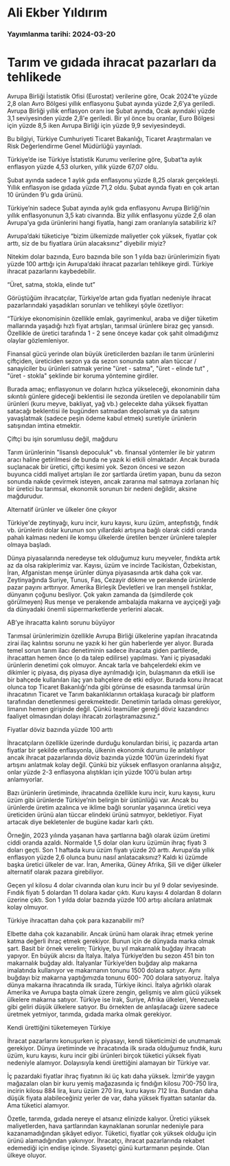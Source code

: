 # Ali Ekber Yıldırım

### Yayımlanma tarihi: 2024-03-20

# Tarım ve gıdada ihracat pazarları da tehlikede

Avrupa Birliği İstatistik Ofisi (Eurostat) verilerine göre, Ocak 2024’te yüzde 2,8 olan Avro Bölgesi yıllık enflasyonu Şubat ayında yüzde 2,6’ya geriledi. Avrupa Birliği yıllık enflasyon oranı ise Şubat ayında, Ocak ayındaki yüzde 3,1 seviyesinden yüzde 2,8'e geriledi. Bir yıl önce bu oranlar, Euro Bölgesi için yüzde 8,5 iken Avrupa Birliği için yüzde 9,9 seviyesindeydi.

Bu bilgiyi, Türkiye Cumhuriyeti Ticaret Bakanlığı, Ticaret Araştırmaları ve Risk Değerlendirme Genel Müdürlüğü yayınladı.

Türkiye’de ise Türkiye İstatistik Kurumu verilerine göre, Şubat’ta aylık enflasyon yüzde 4,53 olurken, yıllık yüzde 67,07 oldu.

Şubat ayında sadece 1 aylık gıda enflasyonu yüzde 8,25 olarak gerçekleşti. Yıllık enflasyon ise gıdada yüzde 71,2 oldu. Şubat ayında fiyatı en çok artan 10 üründen 9’u gıda ürünü.

Türkiye’nin sadece Şubat ayında aylık gıda enflasyonu Avrupa Birliği’nin yıllık enflasyonunun 3,5 katı civarında. Biz yıllık enflasyonu yüzde 2,6 olan Avrupa’ya gıda ürünlerini hangi fiyatla, hangi zam oranlarıyla satabiliriz ki?

Avrupa’daki tüketiciye “bizim ülkemizde maliyetler çok yüksek, fiyatlar çok arttı, siz de bu fiyatlara ürün alacaksınız” diyebilir miyiz?

Nitekim dolar bazında, Euro bazında bile son 1 yılda bazı ürünlerimizin fiyatı yüzde 100 arttığı için Avrupa’daki ihracat pazarları tehlikeye girdi. Türkiye ihracat pazarlarını kaybedebilir.

“Üret, satma, stokla, elinde tut”

Görüştüğüm ihracatçılar, Türkiye’de artan gıda fiyatları nedeniyle ihracat pazarlarındaki yaşadıkları sorunları ve tehlikeyi şöyle özetliyor:

“Türkiye ekonomisinin özellikle emlak, gayrimenkul, araba ve diğer tüketim mallarında yaşadığı hızlı fiyat artışları, tarımsal ürünlere biraz geç yansıdı. Özellikle de üretici tarafında 1 - 2 sene önceye kadar çok şahit olmadığımız olaylar gözlemleniyor.

Finansal gücü yerinde olan büyük üreticilerden bazıları ile tarım ürünlerini çiftçiden, üreticiden sezon ya da sezon sonunda satın alan tüccar / sanayiciler bu ürünleri satmak yerine "üret - satma", "üret - elinde tut" , "üret - stokla" şeklinde bir koruma yöntemine girdiler.

Burada amaç; enflasyonun ve doların hızlıca yükseleceği, ekonominin daha sıkıntılı günlere gideceği beklentisi ile sezonda üretilen ve depolanabilir tüm ürünleri (kuru meyve, bakliyat, yağ vb.) gelecekte daha yüksek fiyattan satacağı beklentisi ile bugünden satmadan depolamak ya da satışını yavaşlatmak (sadece peşin ödeme kabul etmek) suretiyle ürünlerin satışından imtina etmektir.

Çiftçi bu işin sorumlusu değil, mağduru

Tarım ürünlerinin "lisanslı depoculuk" vb. finansal yöntemler ile bir yatırım aracı haline getirilmesi de bunda ne yazık ki etkili olmaktadır. Ancak burada suçlanacak bir üretici, çiftçi kesimi yok. Sezon öncesi ve sezon buyunca ciddi maliyet artışları ile zor şartlarda üretim yapan, bunu da sezon sonunda nakde çevirmek isteyen, ancak zararına mal satmaya zorlanan hiç bir üretici bu tarımsal, ekonomik sorunun bir nedeni değildir, aksine mağdurudur.

Alternatif ürünler ve ülkeler öne çıkıyor

Türkiye'de zeytinyağı, kuru incir, kuru kayısı, kuru üzüm, antepfıstığı, fındık vb. ürünlerin dolar kurunun son yıllardaki artışına bağlı olarak ciddi oranda pahalı kalması nedeni ile komşu ülkelerde üretilen benzer ürünlere talepler olmaya başladı.

Dünya piyasalarında neredeyse tek olduğumuz kuru meyveler, fındıkta artık az da olsa rakiplerimiz var. Kayısı, üzüm ve incirde Tacikistan, Özbekistan, İran, Afganistan menşe ürünler dünya piyasasında artık daha çok var. Zeytinyağında Suriye, Tunus, Fas, Cezayir dökme ve perakende ürünlerde pazar payını arttırıyor. Amerika Birleşik Devletleri ve İran menşeli fıstıklar, dünyanın çoğunu besliyor. Çok yakın zamanda da (şimdilerde çok görülmeyen) Rus menşe ve perakende ambalajda makarna ve ayçiçeği yağı da dünyadaki önemli süpermarketlerde yerlerini alacak.

AB’ye ihracatta kalıntı sorunu büyüyor

Tarımsal ürünlerimizin özellikle Avrupa Birliği ülkelerine yapılan ihracatında zirai ilaç kalıntısı sorunu ne yazık ki her gün haberlerde yer alıyor. Burada temel sorun tarım ilacı denetiminin sadece ihracata giden partilerde, ihracattan hemen önce (o da talep edilirse) yapılması. Yani iç piyasadaki ürünlerin denetimi çok olmuyor. Ancak tarla ve bahçelerdeki ekim ve dikimler iç piyasa, dış piyasa diye ayrılmadığı için, bulaşmanın da etkili ise bir bahçede kullanılan ilaç yan bahçelere de etki ediyor. Burada konu ihracat olunca top Ticaret Bakanlığı'nda gibi görünse de esasında tarımsal ürün ihracatının Ticaret ve Tarım bakanlıklarının ortaklaşa kuracağı bir platform tarafından denetlenmesi gerekmektedir. Denetimin tarlada olması gerekiyor, limanın hemen girişinde değil. Çünkü teamüller gereği döviz kazandırıcı faaliyet olmasından dolayı ihracatı zorlaştıramazsınız.”

Fiyatlar döviz bazında yüzde 100 arttı

İhracatçıların özellikle üzerinde durduğu konulardan birisi, iç pazarda artan fiyatlar bir şekilde enflasyonla, ülkenin ekonomik durumu ile anlatılıyor ancak ihracat pazarlarında döviz bazında yüzde 100’ün üzerindeki fiyat artışını anlatmak kolay değil. Çünkü biz yüksek enflasyon oranlarına alışığız, onlar yüzde 2-3 enflasyona alıştıkları için yüzde 100’ü bulan artışı anlamıyorlar.

Bazı ürünlerin üretiminde, ihracatında özellikle kuru incir, kuru kayısı, kuru üzüm gibi ürünlerde Türkiye’nin belirgin bir üstünlüğü var. Ancak bu ürünlerde üretim azalınca ve iklime bağlı sorunlar yaşanınca üretici veya üreticiden ürünü alan tüccar elindeki ürünü satmıyor, bekletiyor. Fiyat artacak diye bekletenler de bugüne kadar karlı çıktı.

Örneğin, 2023 yılında yaşanan hava şartlarına bağlı olarak üzüm üretimi ciddi oranda azaldı. Normalde 1,5 dolar olan kuru üzümün ihraç fiyatı 3 doları geçti. Son 1 haftada kuru üzüm fiyatı yüzde 20 arttı. Avrupa’da yıllık enflasyon yüzde 2,6 olunca bunu nasıl anlatacaksınız? Kaldı ki üzümde başka üretici ülkeler de var. İran, Amerika, Güney Afrika, Şili ve diğer ülkeler alternatif olarak pazara girebiliyor.

Geçen yıl kilosu 4 dolar civarında olan kuru incir bu yıl 9 dolar seviyesinde. Fındık fiyatı 5 dolardan 11 dolara kadar çıktı. Kuru kayısı 4 dolardan 8 doların üzerine çıktı. Son 1 yılda dolar bazında yüzde 100 artışı alıcılara anlatmak kolay olmuyor.

Türkiye ihracattan daha çok para kazanabilir mi?

Elbette daha çok kazanabilir. Ancak ürünü ham olarak ihraç etmek yerine katma değerli ihraç etmek gerekiyor. Bunun için de dünyada marka olmak şart. Basit bir örnek verelim; Türkiye, bu yıl makarnalık buğday ihracatı yapıyor. En büyük alıcısı da İtalya. İtalya Türkiye’den bu sezon 451 bin ton makarnalık buğday aldı. İtalyanlar Türkiye’den buğday alıp makarna imalatında kullanıyor ve makarnanın tonunu 1500 dolara satıyor. Aynı buğdayı biz makarna yaptığımızda tonunu 600- 700 dolara satıyoruz. İtalya dünya makarna ihracatında ilk sırada, Türkiye ikinci. İtalya ağırlıklı olarak Amerika ve Avrupa başta olmak üzere zengin, gelişmiş ve alım gücü yüksek ülkelere makarna satıyor. Türkiye ise Irak, Suriye, Afrika ülkeleri, Venezuela gibi geliri düşük ülkelere satıyor. Bu örnekten de anlaşılacağı üzere sadece üretmek yetmiyor, tarımda, gıdada marka olmak gerekiyor.

Kendi ürettiğini tüketemeyen Türkiye

İhracat pazarlarını konuşurken iç piyasayı, kendi tüketicimizi de unutmamak gerekiyor. Dünya üretiminde ve ihracatında ilk sırada olduğumuz fındık, kuru üzüm, kuru kayısı, kuru incir gibi ürünleri birçok tüketici yüksek fiyatı nedeniyle alamıyor. Dolayısıyla kendi ürettiğini alamayan bir Türkiye var.

İç pazardaki fiyatlar ihraç fiyatının iki üç katı daha yüksek. İzmir’de yaygın mağazaları olan bir kuru yemiş mağazasında iç fındığın kilosu 700-750 lira, incirin kilosu 884 lira, kuru üzüm 270 lira, kuru kayısı 712 lira. Bundan daha düşük fiyata alabileceğiniz yerler de var, daha yüksek fiyattan satanlar da. Ama tüketici alamıyor.

Özetle, tarımda, gıdada nereye el atsanız elinizde kalıyor. Üretici yüksek maliyetlerden, hava şartlarından kaynaklanan sorunlar nedeniyle para kazanamadığından şikâyet ediyor. Tüketici, fiyatlar çok yüksek olduğu için ürünü alamadığından yakınıyor. İhracatçı, ihracat pazarlarında rekabet edemediği için endişe içinde. Siyasetçi günü kurtarmanın peşinde. Olan ülkeye oluyor.


